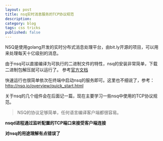 ```yaml
---
layout: post
title: nsq实时消息服务的TCP协议规范
description:  
category: blog
tags: css tricks
published: false
---
```


NSQ是使用golang开发的实时分布式消息处理平台，由bit.ly开源的项目，可以用来处理每天十亿级别的消息。

由于nsq可以直接编译为可执行的二进制文件的特性，nsq的安装非常简单，下载二进制包解压就可以运行了。 参考[官方文档](http://nsq.io/deployment/installing.html "http://nsq.io/deployment/installing.html")

快速运行也很简单依次在终端中启动nsq的服务即可。这里也不细说了，参考： http://nsq.io/overview/quick_start.html

关于nsq的几个组件会在后面记一篇，现在主要学习一些nsq中使用的TCP协议规范。

> NSQ的协议足够简单，任何语言编译客户端都很容易。

**nsqd进程通过监听配置的TCP端口来接受客户端连接**

**对nsq的用途理解有点错误了**